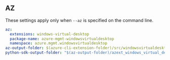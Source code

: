 ## AZ

These settings apply only when `--az` is specified on the command line.

``` yaml $(az)
az:
  extensions: windows-virtual-desktop
  package-name: azure-mgmt-windowsvirtualdesktop
  namespace: azure.mgmt.windowsvirtualdesktop
az-output-folder: $(azure-cli-extension-folder)/src/windowsvirtualdesktop
python-sdk-output-folder: "$(az-output-folder)/azext_windows_virtual_desktop/vendored_sdks/desktopvirtualization"
```
